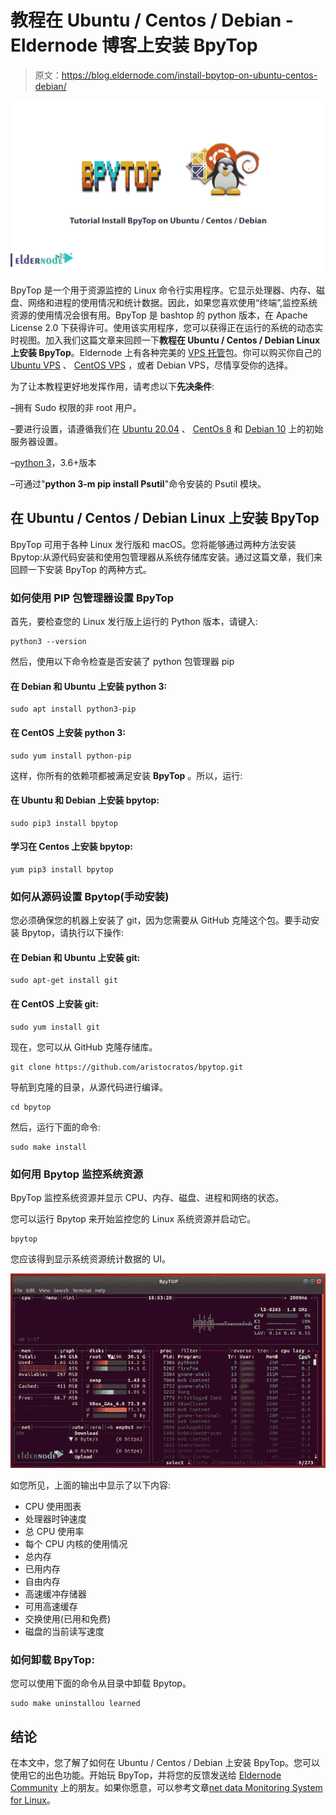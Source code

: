 # 教程在 Ubuntu / Centos / Debian - Eldernode 博客上安装 BpyTop

> 原文：<https://blog.eldernode.com/install-bpytop-on-ubuntu-centos-debian/>

![Tutorial Install BpyTop on Ubuntu - Centos - Debian](img/9cd3c4b6fe716b637b2fff0f5124c811.png)

BpyTop 是一个用于资源监控的 Linux 命令行实用程序。它显示处理器、内存、磁盘、网络和进程的使用情况和统计数据。因此，如果您喜欢使用“终端”,监控系统资源的使用情况会很有用。BpyTop 是 bashtop 的 python 版本，在 Apache License 2.0 下获得许可。使用该实用程序，您可以获得正在运行的系统的动态实时视图。加入我们这篇文章来回顾一下**教程在 Ubuntu / Centos / Debian Linux 上安装 BpyTop**。Eldernode 上有各种完美的 [VPS 托管](https://eldernode.com/vps-hosting/)包。你可以购买你自己的 [Ubuntu VPS](https://eldernode.com/ubuntu-vps/) 、 [CentOS VPS](https://eldernode.com/centos-vps/) ，或者 Debian VPS，尽情享受你的选择。

为了让本教程更好地发挥作用，请考虑以下**先决条件**:

–拥有 Sudo 权限的非 root 用户。

–要进行设置，请遵循我们在 [Ubuntu 20.04](https://blog.eldernode.com/initial-server-setup-on-ubuntu-20/) 、 [CentOs 8](https://blog.eldernode.com/initial-set-up-centos-8/) 和 [Debian 10](https://blog.eldernode.com/initial-setup-with-debian-10/) 上的初始服务器设置。

–[python 3](https://blog.eldernode.com/python-3-9-on-eldernode-linux/)，3.6+版本

–可通过"**python 3-m pip install Psutil**"命令安装的 Psutil 模块。

## **在 Ubuntu / Centos / Debian Linux 上安装 BpyTop**

BpyTop 可用于各种 Linux 发行版和 macOS。您将能够通过两种方法安装 Bpytop:从源代码安装和使用包管理器从系统存储库安装。通过这篇文章，我们来回顾一下安装 BpyTop 的两种方式。

### **如何使用 PIP 包管理器设置 BpyTop**

首先，要检查您的 Linux 发行版上运行的 Python 版本，请键入:

```
python3 --version
```

然后，使用以下命令检查是否安装了 python 包管理器 pip

#### **在 Debian 和 Ubuntu 上安装 python 3:**

```
sudo apt install python3-pip
```

#### **在 CentOS 上安装 python 3:**

```
sudo yum install python-pip
```

这样，你所有的依赖项都被满足安装 **BpyTop** 。所以，运行:

#### **在 Ubuntu 和 Debian 上安装 bpytop:**

```
sudo pip3 install bpytop
```

#### 学习在 Centos 上安装 bpytop:

```
yum pip3 install bpytop
```

### **如何从源码设置 Bpytop(手动安装)**

您必须确保您的机器上安装了 git，因为您需要从 GitHub 克隆这个包。要手动安装 Bpytop，请执行以下操作:

#### **在 Debian 和 Ubuntu 上安装 git:**

```
sudo apt-get install git
```

#### **在 CentOS 上安装 git:**

```
sudo yum install git
```

现在，您可以从 GitHub 克隆存储库。

```
git clone https://github.com/aristocratos/bpytop.git
```

导航到克隆的目录，从源代码进行编译。

```
cd bpytop
```

然后，运行下面的命令:

```
sudo make install
```

### **如何用 Bpytop** 监控系统资源

BpyTop 监控系统资源并显示 CPU、内存、磁盘、进程和网络的状态。

您可以运行 Bpytop 来开始监控您的 Linux 系统资源并启动它。

```
bpytop
```

您应该得到显示系统资源统计数据的 UI。

![Launching Bpytop](img/246f1403f0b722eaa42b1f13a13f50ef.png)

如您所见，上面的输出中显示了以下内容:

*   CPU 使用图表
*   处理器时钟速度
*   总 CPU 使用率
*   每个 CPU 内核的使用情况
*   总内存
*   已用内存
*   自由内存
*   高速缓冲存储器
*   可用高速缓存
*   交换使用(已用和免费)
*   磁盘的当前读写速度

### 如何卸载 BpyTop:

您可以使用下面的命令从目录中卸载 Bpytop。

```
sudo make uninstallou learned
```

## 结论

在本文中，您了解了如何在 Ubuntu / Centos / Debian 上安装 BpyTop。您可以使用它的出色功能。开始玩 BpyTop，并将您的反馈发送给 [Eldernode Community](https://community.eldernode.com/) 上的朋友。如果你愿意，可以参考文章[net data Monitoring System for Linux](https://blog.eldernode.com/netdata-monitoring-system-for-linux/)。